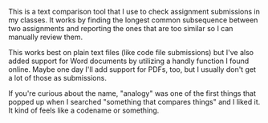 This is a text comparison tool that I use to check assignment submissions in my classes. It works by finding the longest common subsequence between two assignments and reporting the ones that are too similar so I can manually review them.

This works best on plain text files (like code file submissions) but I've also added support for Word documents by utilizing a handly function I found online. Maybe one day I'll add support for PDFs, too, but I usually don't get a lot of those as submissions.

If you're curious about the name, "analogy" was one of the first things that popped up when I searched "something that compares things" and I liked it. It kind of feels like a codename or something.